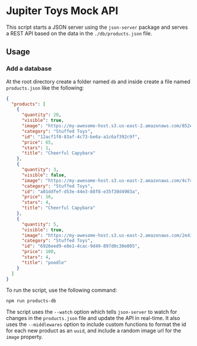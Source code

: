 # Jupiter Toys Mock API

This script starts a JSON server using the `json-server` package and serves a REST API based on the data in the `./db/products.json` file.

## Usage
### Add a database
At the root directory create a folder named `db` and inside create a file named `products.json` like the following:
``` json
{
  "products": [
    {
      "quantity": 20,
      "visible": true,
      "image": "https://my-awesome-host.s3.us-east-2.amazonaws.com/852e2ebb-3ce1-4fcc-8c8f-cb1b7c3a90a5.png",
      "category": "Stuffed Toys",
      "id": "12acf1f0-83af-4c73-be6a-a1c6af392c9f",
      "price": 65,
      "stars": 1,
      "title": "Cheerful Capybara"
    },
    {
      "quantity": 3,
      "visible": false,
      "image": "https://my-awesome-host.s3.us-east-2.amazonaws.com/4c7437e2-e25d-4005-b7eb-6f650b1d7cae.png",
      "category": "Stuffed Toys",
      "id": "a01ddfef-d53e-44e3-88f8-e35f30d4903a",
      "price": 16,
      "stars": 4,
      "title": "Cheerful Capybara"
    },
    {
      "quantity": 5,
      "visible": true,
      "image": "https://my-awesome-host.s3.us-east-2.amazonaws.com/2e438536-4944-482e-9891-9b0cd70ff5ff.jpeg",
      "category": "Stuffed Toys",
      "id": "6926eed9-e8e1-4cac-9d49-897d0c30e005",
      "price": 100,
      "stars": 4,
      "title": "poodle"
    }
  ]
}
```
To run the script, use the following command:
```
npm run products-db
```
The script uses the `--watch` option which tells `json-server` to watch for changes in the `products.json` file and update the API in real-time. It also uses the `--middlewares` option to include custom functions to format the id for each new product as an `uuid`, and include a random image url for the `image` property. 